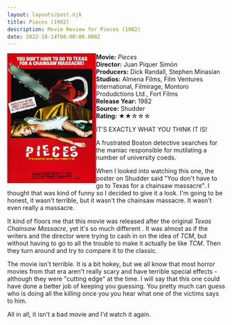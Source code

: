 ```yaml
---
layout: layouts/post.njk
title: Pieces (1982)
description: Movie Review for Pieces (1982)
date: 2022-10-14T06:00:00.000Z
---
```

<div class="review__info">

<img loading="lazy" class="movie__poster" src="/static/images/movie/pieces.webp" alt="Movie Poster for Pieces - 1982" width="205" height="300" align="left">

 <strong>Movie:</strong> <em>Pieces</em><br>
    <strong>Director:</strong> Juan Piquer Simón<br>
    <strong>Producers:</strong> Dick Randall, Stephen Minasian<br>
    <strong>Studios:</strong> Almena Films, Film Ventures International, Filmirage, Montoro Produdctions Ltd., Fort Films<br>
    <strong>Release Year:</strong> 1982<br>
    <strong>Source:</strong> Shudder<br>
    <strong>Rating:</strong> &#9733;&#9733;&#9734;&#9734;&#9734;
    <p class="review__description">IT’S EXACTLY WHAT YOU THINK IT IS!</p>
    <p>A frustrated Boston detective searches for the maniac responsible for mutilating a number of university coeds.</p>

</div>

W﻿hen I looked into watching this one, the poster on Shudder said "You don't have to go to Texas for a chainsaw massacre". I thought that was kind of funny so I decided to give it a look. I'm going to be honest, it wasn't terrible, but it wasn't the chainsaw massacre. It wasn't even really a massacre.

I﻿t kind of floors me that this movie was released after the original *Texas Chainsaw Massacre*, yet it's so much different . It was almost as if the writers and the director were trying to cash in on the idea of *TCM*, but without having to go to all the trouble to make it actually be like *TCM*. Then they turn around and try to compare it to the classic.

T﻿he movie isn't terrible. It is a bit hokey, but we all know that most horror movies from that era aren't really scary and have terrible special effects - although they were "cutting edge" at the time. I will say that this one could have done a better job of keeping you guessing. You pretty much can guess who is doing all the killing once you you hear what one of the victims says to him.

A﻿ll in all, it isn't a bad movie and I'd watch it again.
